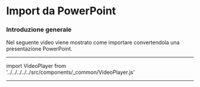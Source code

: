 # Import da PowerPoint

### Introduzione generale 
Nel seguente video viene mostrato come importare convertendola una presentazione PowerPoint.

---

import VideoPlayer from '../../../../../src/components/_common/VideoPlayer.js'

<VideoPlayer controls url='https://youtu.be/w7yf10rogkg' />

---
